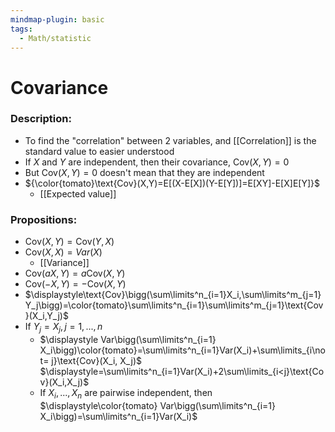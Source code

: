 ```yaml
---
mindmap-plugin: basic
tags:
  - Math/statistic
---
```

# Covariance
### Description:
- To find the "correlation" between 2 variables, and [[Correlation]] is the standard value to easier understood
- If $X$ and $Y$ are independent, then their covariance, $\text{Cov}(X,Y)=0$
- But $\text{Cov}(X,Y)=0$ doesn't mean that they are independent
- ${\color{tomato}\text{Cov}(X,Y)=E[(X-E[X])(Y-E[Y])]=E[XY]-E[X]E[Y]}$
	- [[Expected value]]
### Propositions:
- $\text{Cov}(X,Y)=\text{Cov}(Y,X)$
- $\text{Cov}(X,X)=Var(X)$
	- [[Variance]]
- $\text{Cov}(aX,Y)=a\text{Cov}(X,Y)$
- $\text{Cov}(-X,Y)=-\text{Cov}(X,Y)$
- $\displaystyle\text{Cov}\bigg(\sum\limits^n_{i=1}X_i,\sum\limits^m_{j=1}Y_j\bigg)=\color{tomato}\sum\limits^n_{i=1}\sum\limits^m_{j=1}\text{Cov}(X_i,Y_j)$
- If $Y_j=X_j, j=1,...,n$ 
	- $\displaystyle Var\bigg(\sum\limits^n_{i=1} X_i\bigg)\color{tomato}=\sum\limits^n_{i=1}Var(X_i)+\sum\limits_{i\not= j}\text{Cov}(X_i, X_j)$
	  $\displaystyle=\sum\limits^n_{i=1}Var(X_i)+2\sum\limits_{i<j}\text{Cov}(X_i,X_j)$
	- If $X_i,...,X_n$ are pairwise independent, then $\displaystyle\color{tomato} Var\bigg(\sum\limits^n_{i=1} X_i\bigg)=\sum\limits^n_{i=1}Var(X_i)$
<!--ID: 1708099388628-->

